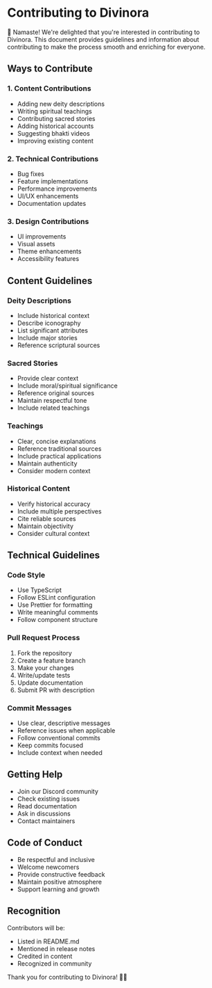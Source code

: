 # Contributing to Divinora

🙏 Namaste! We're delighted that you're interested in contributing to Divinora. This document provides guidelines and information about contributing to make the process smooth and enriching for everyone.

## Ways to Contribute

### 1. Content Contributions
- Adding new deity descriptions
- Writing spiritual teachings
- Contributing sacred stories
- Adding historical accounts
- Suggesting bhakti videos
- Improving existing content

### 2. Technical Contributions
- Bug fixes
- Feature implementations
- Performance improvements
- UI/UX enhancements
- Documentation updates

### 3. Design Contributions
- UI improvements
- Visual assets
- Theme enhancements
- Accessibility features

## Content Guidelines

### Deity Descriptions
- Include historical context
- Describe iconography
- List significant attributes
- Include major stories
- Reference scriptural sources

### Sacred Stories
- Provide clear context
- Include moral/spiritual significance
- Reference original sources
- Maintain respectful tone
- Include related teachings

### Teachings
- Clear, concise explanations
- Reference traditional sources
- Include practical applications
- Maintain authenticity
- Consider modern context

### Historical Content
- Verify historical accuracy
- Include multiple perspectives
- Cite reliable sources
- Maintain objectivity
- Consider cultural context

## Technical Guidelines

### Code Style
- Use TypeScript
- Follow ESLint configuration
- Use Prettier for formatting
- Write meaningful comments
- Follow component structure

### Pull Request Process
1. Fork the repository
2. Create a feature branch
3. Make your changes
4. Write/update tests
5. Update documentation
6. Submit PR with description

### Commit Messages
- Use clear, descriptive messages
- Reference issues when applicable
- Follow conventional commits
- Keep commits focused
- Include context when needed

## Getting Help

- Join our Discord community
- Check existing issues
- Read documentation
- Ask in discussions
- Contact maintainers

## Code of Conduct

- Be respectful and inclusive
- Welcome newcomers
- Provide constructive feedback
- Maintain positive atmosphere
- Support learning and growth

## Recognition

Contributors will be:
- Listed in README.md
- Mentioned in release notes
- Credited in content
- Recognized in community

Thank you for contributing to Divinora! 🙏✨